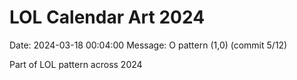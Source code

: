 # LOL Calendar Art 2024

Date: 2024-03-18 00:04:00
Message: O pattern (1,0) (commit 5/12)

Part of LOL pattern across 2024
